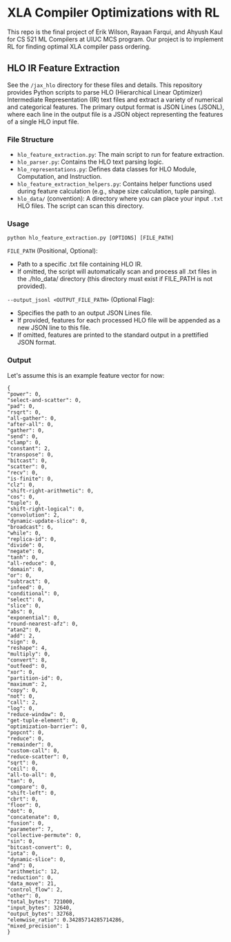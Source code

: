# XLA Compiler Optimizations with RL

This repo is the final project of Erik Wilson, Rayaan Farqui, and Ahyush Kaul for CS 521 ML Compilers at UIUC MCS program. Our project is to implement RL for finding optimal XLA compiler pass ordering.

## HLO IR Feature Extraction

See the `/jax_hlo` directory for these files and details. This repository provides Python scripts to parse HLO (Hierarchical Linear Optimizer) Intermediate Representation (IR) text files and extract a variety of numerical and categorical features. The primary output format is JSON Lines (JSONL), where each line in the output file is a JSON object representing the features of a single HLO input file.

### File Structure

- `hlo_feature_extraction.py`: The main script to run for feature extraction.
- `hlo_parser.py`: Contains the HLO text parsing logic.
- `hlo_representations.py`: Defines data classes for HLO Module, Computation, and Instruction.
- `hlo_feature_extraction_helpers.py`: Contains helper functions used during feature calculation (e.g., shape size calculation, tuple parsing).
- `hlo_data/` (convention): A directory where you can place your input `.txt` HLO files. The script can scan this directory.

### Usage

`python hlo_feature_extraction.py [OPTIONS] [FILE_PATH]`

`FILE_PATH` (Positional, Optional):

- Path to a specific .txt file containing HLO IR.
- If omitted, the script will automatically scan and process all .txt files in the ./hlo_data/ directory (this directory must exist if FILE_PATH is not provided).

`--output_jsonl <OUTPUT_FILE_PATH>` (Optional Flag):

- Specifies the path to an output JSON Lines file.
- If provided, features for each processed HLO file will be appended as a new JSON line to this file.
- If omitted, features are printed to the standard output in a prettified JSON format.

### Output

Let's assume this is an example feature vector for now:
```
{
"power": 0,
"select-and-scatter": 0,
"pad": 0,
"rsqrt": 0,
"all-gather": 0,
"after-all": 0,
"gather": 0,
"send": 0,
"clamp": 0,
"constant": 2,
"transpose": 0,
"bitcast": 0,
"scatter": 0,
"recv": 0,
"is-finite": 0,
"clz": 0,
"shift-right-arithmetic": 0,
"cos": 0,
"tuple": 0,
"shift-right-logical": 0,
"convolution": 2,
"dynamic-update-slice": 0,
"broadcast": 6,
"while": 0,
"replica-id": 0,
"divide": 0,
"negate": 0,
"tanh": 0,
"all-reduce": 0,
"domain": 0,
"or": 0,
"subtract": 0,
"infeed": 0,
"conditional": 0,
"select": 0,
"slice": 0,
"abs": 0,
"exponential": 0,
"round-nearest-afz": 0,
"atan2": 0,
"add": 2,
"sign": 0,
"reshape": 4,
"multiply": 0,
"convert": 8,
"outfeed": 0,
"xor": 0,
"partition-id": 0,
"maximum": 2,
"copy": 0,
"not": 0,
"call": 2,
"log": 0,
"reduce-window": 0,
"get-tuple-element": 0,
"optimization-barrier": 0,
"popcnt": 0,
"reduce": 0,
"remainder": 0,
"custom-call": 0,
"reduce-scatter": 0,
"sqrt": 0,
"ceil": 0,
"all-to-all": 0,
"tan": 0,
"compare": 0,
"shift-left": 0,
"cbrt": 0,
"floor": 0,
"dot": 0,
"concatenate": 0,
"fusion": 0,
"parameter": 7,
"collective-permute": 0,
"sin": 0,
"bitcast-convert": 0,
"iota": 0,
"dynamic-slice": 0,
"and": 0,
"arithmetic": 12,
"reduction": 0,
"data_move": 21,
"control_flow": 2,
"other": 0,
"total_bytes": 721000,
"input_bytes": 32640,
"output_bytes": 32768,
"elemwise_ratio": 0.34285714285714286,
"mixed_precision": 1
}
```
